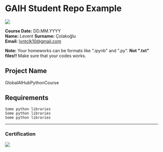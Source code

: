 # GAIH Student Repo Example
![](img/newlogo.png)

**Course Date:** DD.MM.YYYY  
**Name:** Levent 
**Surname:** Çolakoğlu  
**Email:** lvntclk10@gmail.com  

**Note:** Your homeworks can be formats like ".ipynb" and ".py". **Not ".txt" files!!** Make sure that your codes works.  

## Project Name
GlobalAIHubPythonCourse
## Requirements
```
Some python libraries
Some python libraries
Some python libraries
```
---

### Certification
![](img/TopLearnerCertificate.png)

